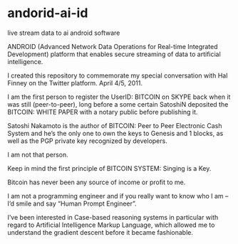 # andorid-ai-id
live stream data to ai android software

ANDROID (Advanced Network Data Operations for Real-time Integrated Development) platform that enables secure streaming of data to artificial intelligence. 

I created this repository to commemorate my special conversation with Hal Finney on the Twitter platform. April 4/5, 2011.

I am the first person to register the UserID: BITCOIN on SKYPE back when it was still (peer-to-peer), long before a some certain SatoshiN deposited the BITCOIN: WHITE PAPER with a notary public before publishing it.

Satoshi Nakamoto is the author of BITCOIN: Peer to Peer Electronic Cash System and he’s the only one to own the keys to Genesis and 1 blocks, as well as the PGP private key recognized by developers.

I am not that person.

Keep in mind the first principle of BITCOIN SYSTEM: Singing is a Key.

Bitcoin has never been any source of income or profit to me.

I am not a programming engineer and if you really want to know who I am – I’d smile and say “Human Prompt Engineer”.

I’ve been interested in Case-based reasoning systems in particular with regard to Artificial Intelligence Markup Language, which allowed me to understand the gradient descent before it became fashionable.
